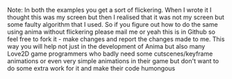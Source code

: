 Note: In both the examples you get a sort of flickering. 
When I wrote it I thought this was my screen but then I realised that it was not my screen
but some faulty algorithm that I used. So if you figure out how to do the same using anima
without flickering please mail me or yeah this is in Github so feel free to fork it - make changes
and report the changes made to me. This way you will help not just in the development of Anima but
also many Love2D game programmers who badly need some cutscenes/keyframe animations or even very
simple animations in their game but don't want to do some extra work for it and make their code humongous
